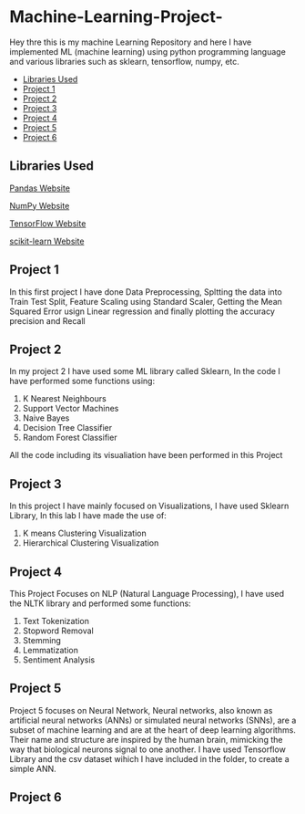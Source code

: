 # Machine-Learning-Project-
Hey thre this is my machine Learning Repository and here I have implemented ML (machine learning) using python programming language and various libraries such as sklearn, tensorflow, numpy, etc. 

- [Libraries Used](#libraries-used)
- [Project 1](#project-1)
- [Project 2](#project-2)
- [Project 3](#project-3)
- [Project 4](#project-4)
- [Project 5](#project-5)
- [Project 6](#project-6)

## Libraries Used
[Pandas Website](https://pandas.pydata.org/)

[NumPy Website](https://numpy.org/)

[TensorFlow Website](https://www.tensorflow.org/)

[scikit-learn Website](https://scikit-learn.org/stable/)

## Project 1
In this first project I have done Data Preprocessing, Spltting the data into Train Test Split, Feature Scaling using Standard Scaler, Getting the Mean Squared Error usign Linear regression and finally plotting the accuracy precision and Recall

## Project 2 
In my project 2 I have used some ML library called Sklearn, In the code I have performed some functions using:
1. K Nearest Neighbours
2. Support Vector Machines
3. Naive Bayes
4. Decision Tree Classifier
5. Random Forest Classifier
 
All the code including its visualiation have been performed in this Project

## Project 3
In this project I have mainly focused on Visualizations, I have used Sklearn Library, In this lab I have made the use of: 
1. K means Clustering Visualization
2. Hierarchical Clustering Visualization

## Project 4 
This Project Focuses on NLP (Natural Language Processing), I have used the NLTK library and performed some functions: 
1. Text Tokenization
2. Stopword Removal
3. Stemming
4. Lemmatization
5. Sentiment Analysis

## Project 5
Project 5 focuses on Neural Network, Neural networks, also known as artificial neural networks (ANNs) or simulated neural networks (SNNs), are a subset of machine learning and are at the heart of deep learning algorithms. Their name and structure are inspired by the human brain, mimicking the way that biological neurons signal to one another. 
I have used Tensorflow Library and the csv dataset wihich I have included in the folder, to create a simple ANN.

## Project 6
